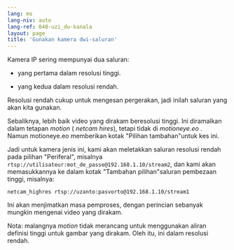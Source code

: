 ```yaml
---
lang: ms
lang-niv: auto
lang-ref: 040-uzi_du-kanala
layout: page
title: 'Gunakan kamera dwi-saluran'
---
```


Kamera IP sering mempunyai dua saluran:

* yang pertama dalam resolusi tinggi.


* yang kedua dalam resolusi rendah.



Resolusi rendah cukup untuk mengesan pergerakan, jadi inilah saluran yang akan kita gunakan.

Sebaliknya, lebih baik video yang dirakam beresolusi tinggi. Ini diramalkan dalam tetapan _motion_ (  _netcam hires_), tetapi tidak di _motioneye.eo_ .  
Namun motioneye.eo memberikan kotak "Pilihan tambahan"untuk kes ini.

Jadi untuk kamera jenis ini, kami akan meletakkan saluran resolusi rendah pada pilihan "Periferal", misalnya `rtsp://utilisateur:mot_de_passe@192.168.1.10/stream2`, dan kami akan memasukkannya ke dalam kotak "Tambahan pilihan"saluran pembezaan tinggi, misalnya:
```
netcam_highres rtsp://uzanto:pasvorto@192.168.1.10/stream1
```

Ini akan menjimatkan masa pemproses, dengan perincian sebanyak mungkin mengenai video yang dirakam.

Nota: malangnya _motion_ tidak merancang untuk menggunakan aliran definisi tinggi untuk gambar yang dirakam. Oleh itu, ini dalam resolusi rendah.
